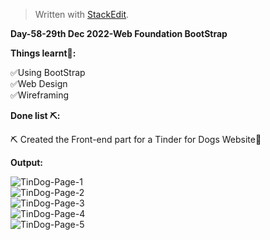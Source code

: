 ﻿<!DOCTYPE html>
<html>

<head>
  <meta charset="utf-8">
  <meta name="viewport" content="width=device-width, initial-scale=1.0">
  <link rel="stylesheet" href="https://stackedit.io/style.css" />
</head>

<body class="stackedit">
  <div class="stackedit__html"><blockquote>
<p>Written with <a href="https://stackedit.io/">StackEdit</a>.</p>
</blockquote>
<p><strong>Day-58-29th Dec 2022-Web Foundation BootStrap</strong></p>
<p><strong>Things learnt📝:</strong></p>
<p>✅Using BootStrap<br>
✅Web Design<br>
✅Wireframing</p>
<p><strong>Done list ⛏️:</strong></p>
<p>⛏️ Created the Front-end part for a Tinder for Dogs Website🐶</p>
<p><strong>Output:</strong></p>
<p><img src="https://i.imgur.com/Qm484ZY.png" alt="TinDog-Page-1"><br>
<img src="https://i.imgur.com/1NMeW56.png" alt="TinDog-Page-2"><br>
<img src="https://i.imgur.com/dlZyy67.png" alt="TinDog-Page-3"><br>
<img src="https://i.imgur.com/fTT8so6.png" alt="TinDog-Page-4"><br>
<img src="https://i.imgur.com/BA6zxut.png" alt="TinDog-Page-5"></p>
</div>
</body>

</html>
